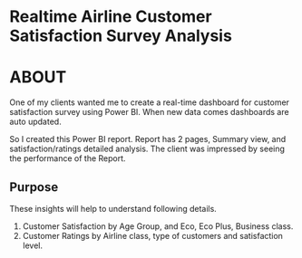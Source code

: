 # Realtime Airline Customer Satisfaction Survey Analysis

# ABOUT
One of my clients wanted me to create a real-time dashboard for customer satisfaction survey using Power BI. When new data comes dashboards are auto updated.

So I created this Power BI report. Report has 2 pages, Summary view, and satisfaction/ratings detailed analysis.
The client was impressed by seeing the performance of the Report.

## Purpose

These insights will help to understand following details. 
1. Customer Satisfaction by Age Group, and Eco, Eco Plus, Business class.
2. Customer Ratings by Airline class, type of customers and satisfaction level.
   
